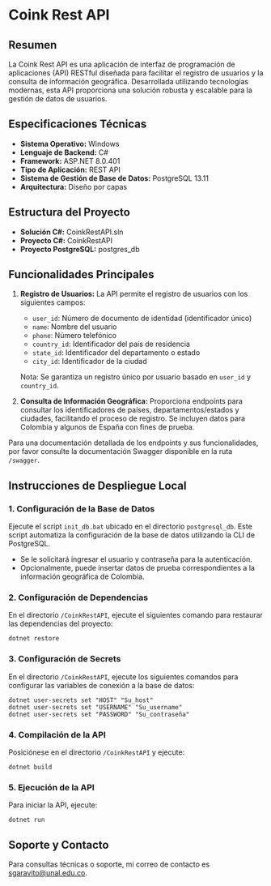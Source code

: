 # Coink Rest API

## Resumen

La Coink Rest API es una aplicación de interfaz de programación de aplicaciones (API) RESTful diseñada para facilitar el registro de usuarios y la consulta de información geográfica. Desarrollada utilizando tecnologías modernas, esta API proporciona una solución robusta y escalable para la gestión de datos de usuarios.

## Especificaciones Técnicas

- **Sistema Operativo:** Windows
- **Lenguaje de Backend:** C#
- **Framework:** ASP.NET 8.0.401
- **Tipo de Aplicación:** REST API
- **Sistema de Gestión de Base de Datos:** PostgreSQL 13.11
- **Arquitectura:** Diseño por capas

## Estructura del Proyecto

- **Solución C#:** CoinkRestAPI.sln
- **Proyecto C#:** CoinkRestAPI
- **Proyecto PostgreSQL:** postgres_db

## Funcionalidades Principales

1. **Registro de Usuarios:**
   La API permite el registro de usuarios con los siguientes campos:
   - `user_id`: Número de documento de identidad (identificador único)
   - `name`: Nombre del usuario
   - `phone`: Número telefónico
   - `country_id`: Identificador del país de residencia
   - `state_id`: Identificador del departamento o estado
   - `city_id`: Identificador de la ciudad

   Nota: Se garantiza un registro único por usuario basado en `user_id` y `country_id`.

2. **Consulta de Información Geográfica:**
   Proporciona endpoints para consultar los identificadores de países, departamentos/estados y ciudades, facilitando el proceso de registro. Se incluyen datos para Colombia y algunos de España con fines de prueba.

Para una documentación detallada de los endpoints y sus funcionalidades, por favor consulte la documentación Swagger disponible en la ruta `/swagger`.

## Instrucciones de Despliegue Local

### 1. Configuración de la Base de Datos

Ejecute el script `init_db.bat` ubicado en el directorio `postgresql_db`. Este script automatiza la configuración de la base de datos utilizando la CLI de PostgreSQL.

- Se le solicitará ingresar el usuario y contraseña para la autenticación.
- Opcionalmente, puede insertar datos de prueba correspondientes a la información geográfica de Colombia.

### 2. Configuración de Dependencias

En el directorio `/CoinkRestAPI`, ejecute el siguientes comando para restaurar las dependencias del proyecto:

````
dotnet restore
````

### 3. Configuración de Secrets

En el directorio `/CoinkRestAPI`, ejecute los siguientes comandos para configurar las variables de conexión a la base de datos:

````
dotnet user-secrets set "HOST" "Su_host"
dotnet user-secrets set "USERNAME" "Su_username"
dotnet user-secrets set "PASSWORD" "Su_contraseña"
````


### 4. Compilación de la API

Posiciónese en el directorio `/CoinkRestAPI` y ejecute:

````
dotnet build
````
### 5. Ejecución de la API

Para iniciar la API, ejecute:

````
dotnet run
````

## Soporte y Contacto

Para consultas técnicas o soporte, mi correo de contacto es sgaravito@unal.edu.co. 